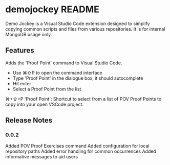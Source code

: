 # demojockey README

Demo Jockey is a Visual Studio Code extension designed to simplify copying common scripts and files from various repositories. It is for internal MongoDB usage only.

## Features

Adds the 'Proof Point' command to Visual Studio Code.
- Use ⌘⇧P to open the command interface
- Type 'Proof Point' in the dialogue box, it should autocomplete
- Hit enter
- Select a Proof Point from the list


⌘+⇧+P 'Proof Point': Shortcut to select from a list of POV Proof Points to copy into your open VSCode project.

## Release Notes

### 0.0.2

Added POV Proof Exercises command
Added configuration for local repository paths
Added error handling for common occurrences
Added informative messages to aid users